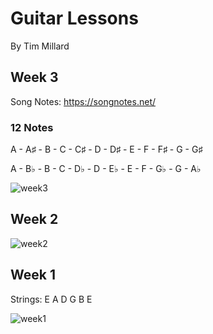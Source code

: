 # Guitar Lessons

By Tim Millard

## Week 3

Song Notes: https://songnotes.net/

### 12 Notes

A - A♯ - B - C - C♯ - D - D♯ - E - F - F♯ - G - G♯ 

A - B♭ - B - C - D♭ - D - E♭ - E - F - G♭ - G - A♭ 

![week3](/Users/tim/Documents/Music/Tim/week3.jpeg)

## Week 2

![week2](/Users/tim/Documents/Music/Tim/week2.jpeg)

## Week 1

Strings: E A D G B E

![week1](/Users/tim/Documents/Music/Tim/week1.jpeg)